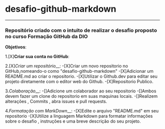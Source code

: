 # desafio-github-markdown

-----------------------------------------------------------
### Repositório criado com o intuito de realizar o desafio proposto no curso Formação GitHub da DIO

**Objetivos**:

1.[X]__Criar sua conta no GitHub__:

2.[X]*Criar um repositório*__:
    -[X]Criar um novo repositorio no GitHub,nomeando-o como "desafio-github-markdown"
    -[X]Adicionar um README.md ao criar o repositorio.
    -[X]Utilizar o Github.dev para editar seu projeto diretamente com o editor web do Github.
    -[X]Repositorio Publico.

3.*Colaboração*__:
    -[]Adicione um colaborador ao seu repositorio
    -[]Ambos devem fazer um clone do repositorio em suas maquinas locais.
    -[]Realizem alterações , Commits , abra issues e pull requests.

4.*Formatação com MarkDown*__:
    -[X]Edite o arquivo "README.md" em seu repositorio
    -[X]Utilize a linguagem Markdown para formatar informações sobre o desafio , instruções e uma breve descrição do seu projeto.
